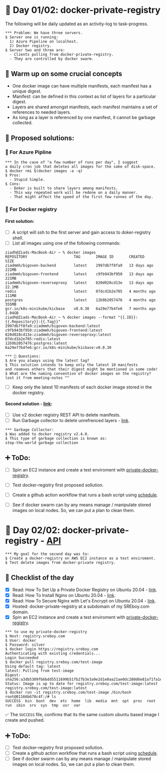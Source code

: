 # 🐳 Day 01/02: docker-private-registry
The following will be daily updated as an activity-log to task-progress.
```Console
*** Problem: We have three servers.
$ Server one is running:
  1) Azure Pipeline on localhost.
  2) Docker registry.
$ Server two and three are:
  - Clients pulling from docker-private-registry.
  - They are controlled by docker swarm.
```

## 🔧 Warm up on some crucial concepts
- One docker image can have multiple manifests, each manifest has a unique digest.
- Manifest: can be defined in this context as list of layers for a particular digest.
- Layers are shared amongst manifests, each manifest maintains a set of references to needed layers.
- As long as a layer is referenced by one manifest, it cannot be garbage collected.

## 🦦 Proposed solutions:
### 🧐 For Azure Pipline
```Console
*** In the case of "a few number of runs per day", I suggest 
a daily cron job that deletes all images for the sake of disk-space.
$ docker rmi $(docker images -a -q)
$ Pros:
  - Stupid Simple.
$ Cons:
  - Doker is built to share layers among manifests.
  - This way repeated work will be redone on a daily manner.
  - That might affect the speed of the first few runnes of the day.
```

### 🧐 For Docker registry
#### First solution:
- [ ] A script will ssh to the first server and gain access to doker-registry shell.
- [ ] List all images using one of the following commands:
```Console
ziadh@Ziads-MacBook-Air ~ % docker images                                                  
REPOSITORY                     TAG       IMAGE ID       CREATED        SIZE
ziadmmh/bigoven-backend        latest    2997db7f8fa9   13 days ago    221MB
ziadmmh/bigoven-frontend       latest    c9fb943bf950   13 days ago    221MB
ziadmmh/bigoven-reverseproxy   latest    820d028cd13e   13 days ago    22.1MB
redis                          latest    07dcd1b2e705   4 months ago   111MB
postgres                       latest    12b9b2057476   4 months ago   355MB
gcr.io/k8s-minikube/kicbase    v0.0.30   6a29e77b4fe6   7 months ago   1.04GB
ziadh@Ziads-MacBook-Air ~ % docker images --format "{{.ID}}:{{.Repository}}:{{.Tag}}" 
2997db7f8fa9:ziadmmh/bigoven-backend:latest
c9fb943bf950:ziadmmh/bigoven-frontend:latest
820d028cd13e:ziadmmh/bigoven-reverseproxy:latest
07dcd1b2e705:redis:latest
12b9b2057476:postgres:latest
6a29e77b4fe6:gcr.io/k8s-minikube/kicbase:v0.0.30
```

```Console
*** 🚨 Questions:
$ Are you always using the latest tag?
$ This solution intends to keep only the latest 10 manifests
and reomves others that their digest might be mentioned in some code!
$ What are the naming convention of docker images on the registry?
lost it from meeting-notes ^^
```

- [ ] Keep only the latest 10 manifests of each docker image stored in the docker registry.

#### Second solution - [link](https://docs.docker.com/registry/garbage-collection/):
- [ ] Use v2 docker registry REST API to delete manifests.
- [ ] Run Garbage collector to delete unrefrenced layers - [link](https://mirror-medium.com/?m=https%3A%2F%2Fmedium.com%2Fm%2Fglobal-identity%3FredirectUrl%3Dhttps%253A%252F%252Fbetterprogramming.pub%252Fcleanup-your-docker-registry-ef0527673e3a).
```Console
*** Garbage Collector:
$ Was added to docker registry v2.4.0.
$ This type of garbage collection is known as:
stop-the-world garbage collection
```


## ➕ ToDo:
- [ ] Spin an EC2 instance and create a test enviroment with [private-docker-registry](https://www.digitalocean.com/community/tutorials/how-to-set-up-a-private-docker-registry-on-ubuntu-20-04).
- [ ] Test docker-registry first proposed sollution.
- [ ] Create a github action workflow that runs a bash script using [schedule](https://docs.github.com/en/actions/using-workflows/events-that-trigger-workflows#schedule).
- [ ] See if docker swarm can by any means manage / manipulate stored images on local nodes. So, we can put a plan to clean them.




# 🐳 Day 02/02: docker-private-registry - [API](https://registry.sreboy.com/v2/)
```Console
*** My goal for the second day was to:
$ Create a docker-registry on AWS EC2 instance as a test enviroment.
$ Test delete images from docker-private registry.
```


## 🦦 Checklist of the day
- [X] Read: How To Set Up a Private Docker Registry on Ubuntu 20.04 - [link](https://www.digitalocean.com/community/tutorials/how-to-set-up-a-private-docker-registry-on-ubuntu-20-04).
- [X] Read: How To Install Nginx on Ubuntu 20.04 - [link](https://www.digitalocean.com/community/tutorials/how-to-install-nginx-on-ubuntu-20-04).
- [X] Read: How To Secure Nginx with Let's Encrypt on Ubuntu 20.04 - [link](https://www.digitalocean.com/community/tutorials/how-to-install-nginx-on-ubuntu-20-04).
- [X] Hosted: docker-private-registry at a subdomain of my SREboy.com domain.
- [X] Spin an EC2 instance and create a test enviroment with [private-docker-registry](https://www.digitalocean.com/community/tutorials/how-to-set-up-a-private-docker-registry-on-ubuntu-20-04).

```Console
*** to use my private-docker-registry
$ Host: registry.sreboy.com
$ User: docker
$ Password: silver
$ docker login https://registry.sreboy.com
Authenticating with existing credentials...
Login Succeeded
$ docker pull registry.sreboy.com/test-image
Using default tag: latest
latest: Pulling from test-image
Digest: sha256:a3db5309fb6bdd5511699b51fb27b3e3a9e2d1e0aa21ae0dc280d6e81a71fa1e
Status: Image is up to date for registry.sreboy.com/test-image:latest
registry.sreboy.com/test-image:latest
$ docker run -it registry.sreboy.com/test-image /bin/bash
root@01166b678c4f:/# ls
SUCCESS  bin  boot  dev  etc  home  lib  media  mnt  opt  proc  root  run  sbin  srv  sys  tmp  usr  var
```

✅ The ```SUCCESS``` file, confirms that its the same custom ubuntu based image I create and pushed.

## ➕ ToDo:
- [ ] Test docker-registry first proposed sollution.
- [ ] Create a github action workflow that runs a bash script using [schedule](https://docs.github.com/en/actions/using-workflows/events-that-trigger-workflows#schedule).
- [ ] See if docker swarm can by any means manage / manipulate stored images on local nodes. So, we can put a plan to clean them.
